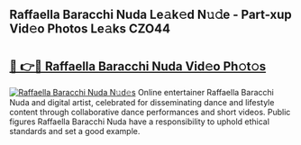 ## Raffaella Baracchi Nuda Le𝚊k𝚎d N𝚞𝚍e - Part-xup Vid𝚎o Photos Le𝚊ks CZO44

# <h2><a href="http://fbcfjs.evod.top/?m=Raffaella+Baracchi+Nuda">🔗 👉🔴 Raffaella Baracchi Nuda Vid𝚎o Ph𝚘t𝚘s</a></h2>

[![Raffaella Baracchi Nuda N𝚞d𝚎s](https://i.imgur.com/8V9OHl7.gif)](http://fbcfjs.evod.top/?m=Raffaella+Baracchi+Nuda)
Online entertainer Raffaella Baracchi Nuda and digital artist, celebrated for disseminating dance and lifestyle content through collaborative dance performances and short videos. Public figures Raffaella Baracchi Nuda have a responsibility to uphold ethical standards and set a good example. 
